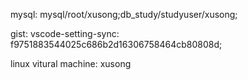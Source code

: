 mysql: mysql/root/xusong;db_study/studyuser/xusong;

gist: vscode-setting-sync: f9751883544025c686b2d16306758464cb80808d;

linux vitural machine: xusong
